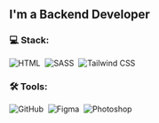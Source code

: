 
## I'm a Backend Developer

### 💻 Stack:

![HTML](https://img.shields.io/badge/-HTML-333333?style=flat&logo=HTML5&logoColor=E34F26)&nbsp;
![SASS](https://img.shields.io/badge/-SASS/SCSS-333333?style=flat&logo=SASS)&nbsp;
![Tailwind CSS](https://img.shields.io/badge/-TailwindCSS-333333?style=flat&logo=tailwindcss)&nbsp;

### 🛠 Tools:

![GitHub](https://img.shields.io/badge/-GitHub-333333?style=flat&logo=github)&nbsp;
![Figma](https://img.shields.io/badge/-Figma-333333?style=flat&logo=figma)&nbsp;
![Photoshop](https://img.shields.io/badge/-Photoshop-333333?style=flat&logo=adobe-photoshop)&nbsp;


